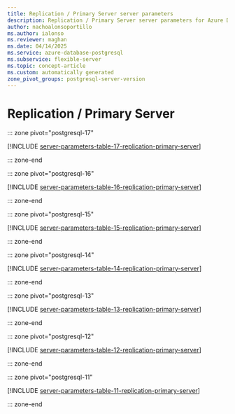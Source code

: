 ```yaml
---
title: Replication / Primary Server server parameters
description: Replication / Primary Server server parameters for Azure Database for PostgreSQL flexible server.
author: nachoalonsoportillo
ms.author: ialonso
ms.reviewer: maghan
ms.date: 04/14/2025
ms.service: azure-database-postgresql
ms.subservice: flexible-server
ms.topic: concept-article
ms.custom: automatically generated
zone_pivot_groups: postgresql-server-version
---
```

# Replication / Primary Server


::: zone pivot="postgresql-17"

[!INCLUDE [server-parameters-table-17-replication-primary-server](./includes/server-parameters-table-17-replication-primary-server.md)]

::: zone-end


::: zone pivot="postgresql-16"

[!INCLUDE [server-parameters-table-16-replication-primary-server](./includes/server-parameters-table-16-replication-primary-server.md)]

::: zone-end


::: zone pivot="postgresql-15"

[!INCLUDE [server-parameters-table-15-replication-primary-server](./includes/server-parameters-table-15-replication-primary-server.md)]

::: zone-end


::: zone pivot="postgresql-14"

[!INCLUDE [server-parameters-table-14-replication-primary-server](./includes/server-parameters-table-14-replication-primary-server.md)]

::: zone-end


::: zone pivot="postgresql-13"

[!INCLUDE [server-parameters-table-13-replication-primary-server](./includes/server-parameters-table-13-replication-primary-server.md)]

::: zone-end


::: zone pivot="postgresql-12"

[!INCLUDE [server-parameters-table-12-replication-primary-server](./includes/server-parameters-table-12-replication-primary-server.md)]

::: zone-end


::: zone pivot="postgresql-11"

[!INCLUDE [server-parameters-table-11-replication-primary-server](./includes/server-parameters-table-11-replication-primary-server.md)]

::: zone-end


